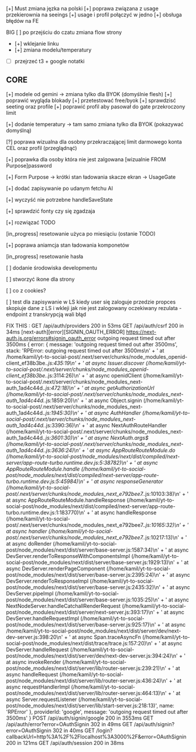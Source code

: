 [+] Must zmiana jęzka na polski
[+] poprawa związana z usage przekierownia na seeings
[+] usage i profil połączyć w jedno
[+] obsługa błędów na FE

BIG
[ ] po przejściu do czatu zmiana flow strony

- [+] wklejanie linku
- [+] zmiana modelu/temperatury
- [ ] przejrzeć t3 + google notatki

## CORE

[+] modele od gemini -> zmiana tylko dla BYOK (domyślnie flesh)
[+] poprawić wygląda blokady
[+] przetestować free/byok
[+] sprawdzisć seeting oraz profile
[+] poprawić profil aby pasował do gate przekroczony limit

[+] dodanie temperatury -> tam samo zmiana tylko dla BYOK (pokazywać domyślną)

[?] poprawa wizualna dla osobny przekraczającej limit darmowego konta CEL oraz profil (przeglądnąć)

[+] poprawka dla osoby która nie jest zalgowana [wizualnie FROM Purpose]password

[+] Form Purpose -> krótki stan ładowania skacze ekran -> UsageGate

[+] dodać zapisywanie po udanym fetchu AI

[+] wyczyść nie potrzebne handleSaveState

[+] sprawdzić fonty czy się zgadzaja

[+] rozwiązać TODO

[in_progress] resetowanie użyca po miesiąciu (ostanie TODO)

[+] poprawa aniamcja stan ładowania komponetów

[in_progress] resetowanie hasła 

[ ] dodanie środowiska developmentu

[ ] stworzyć ikone dla strony

[ ] co z cookies?

[ ] test dla zapisywanie w LS kiedy user się zaloguje przedzie propces skopiuje dane z LS i wkleji jak nie jest zalogowany oczekiwany rezulata - endpoint z transkrypcją wali błąd


FIX THIS :
 GET /api/auth/providers 200 in 53ms
 GET /api/auth/csrf 200 in 34ms
[next-auth][error][SIGNIN_OAUTH_ERROR] 
https://next-auth.js.org/errors#signin_oauth_error outgoing request timed out after 3500ms {
  error: {
    message: 'outgoing request timed out after 3500ms',
    stack: 'RPError: outgoing request timed out after 3500ms\n' +
      '    at /home/kamil/yt-to-social-post/.next/server/chunks/node_modules_openid-client_ef38b3be._.js:435:19\n' +
      '    at async Issuer.discover (/home/kamil/yt-to-social-post/.next/server/chunks/node_modules_openid-client_ef38b3be._.js:3114:26)\n' +
      '    at async openidClient (/home/kamil/yt-to-social-post/.next/server/chunks/node_modules_next-auth_1ad4c44d._.js:472:18)\n' +
      '    at async getAuthorizationUrl (/home/kamil/yt-to-social-post/.next/server/chunks/node_modules_next-auth_1ad4c44d._.js:1859:20)\n' +
      '    at async Object.signin (/home/kamil/yt-to-social-post/.next/server/chunks/node_modules_next-auth_1ad4c44d._.js:1945:30)\n' +
      '    at async AuthHandler (/home/kamil/yt-to-social-post/.next/server/chunks/node_modules_next-auth_1ad4c44d._.js:3390:36)\n' +
      '    at async NextAuthRouteHandler (/home/kamil/yt-to-social-post/.next/server/chunks/node_modules_next-auth_1ad4c44d._.js:3601:30)\n' +
      '    at async NextAuth._args$ (/home/kamil/yt-to-social-post/.next/server/chunks/node_modules_next-auth_1ad4c44d._.js:3636:24)\n' +
      '    at async AppRouteRouteModule.do (/home/kamil/yt-to-social-post/node_modules/next/dist/compiled/next-server/app-route-turbo.runtime.dev.js:5:38782)\n' +
      '    at async AppRouteRouteModule.handle (/home/kamil/yt-to-social-post/node_modules/next/dist/compiled/next-server/app-route-turbo.runtime.dev.js:5:45984)\n' +
      '    at async responseGenerator (/home/kamil/yt-to-social-post/.next/server/chunks/node_modules_next_e792bee7._.js:10103:38)\n' +
      '    at async AppRouteRouteModule.handleResponse (/home/kamil/yt-to-social-post/node_modules/next/dist/compiled/next-server/app-route-turbo.runtime.dev.js:1:183770)\n' +
      '    at async handleResponse (/home/kamil/yt-to-social-post/.next/server/chunks/node_modules_next_e792bee7._.js:10165:32)\n' +
      '    at async handler (/home/kamil/yt-to-social-post/.next/server/chunks/node_modules_next_e792bee7._.js:10217:13)\n' +
      '    at async doRender (/home/kamil/yt-to-social-post/node_modules/next/dist/server/base-server.js:1587:34)\n' +
      '    at async DevServer.renderToResponseWithComponentsImpl (/home/kamil/yt-to-social-post/node_modules/next/dist/server/base-server.js:1929:13)\n' +
      '    at async DevServer.renderPageComponent (/home/kamil/yt-to-social-post/node_modules/next/dist/server/base-server.js:2395:24)\n' +
      '    at async DevServer.renderToResponseImpl (/home/kamil/yt-to-social-post/node_modules/next/dist/server/base-server.js:2435:32)\n' +
      '    at async DevServer.pipeImpl (/home/kamil/yt-to-social-post/node_modules/next/dist/server/base-server.js:1035:25)\n' +
      '    at async NextNodeServer.handleCatchallRenderRequest (/home/kamil/yt-to-social-post/node_modules/next/dist/server/next-server.js:393:17)\n' +
      '    at async DevServer.handleRequestImpl (/home/kamil/yt-to-social-post/node_modules/next/dist/server/base-server.js:925:17)\n' +
      '    at async /home/kamil/yt-to-social-post/node_modules/next/dist/server/dev/next-dev-server.js:398:20\n' +
      '    at async Span.traceAsyncFn (/home/kamil/yt-to-social-post/node_modules/next/dist/trace/trace.js:157:20)\n' +
      '    at async DevServer.handleRequest (/home/kamil/yt-to-social-post/node_modules/next/dist/server/dev/next-dev-server.js:394:24)\n' +
      '    at async invokeRender (/home/kamil/yt-to-social-post/node_modules/next/dist/server/lib/router-server.js:239:21)\n' +
      '    at async handleRequest (/home/kamil/yt-to-social-post/node_modules/next/dist/server/lib/router-server.js:436:24)\n' +
      '    at async requestHandlerImpl (/home/kamil/yt-to-social-post/node_modules/next/dist/server/lib/router-server.js:464:13)\n' +
      '    at async Server.requestListener (/home/kamil/yt-to-social-post/node_modules/next/dist/server/lib/start-server.js:218:13)',
    name: 'RPError'
  },
  providerId: 'google',
  message: 'outgoing request timed out after 3500ms'
}
 POST /api/auth/signin/google 200 in 3553ms
 GET /api/auth/error?error=OAuthSignin 302 in 49ms
 GET /api/auth/signin?error=OAuthSignin 302 in 40ms
 GET /login?callbackUrl=http%3A%2F%2Flocalhost%3A3000%2F&error=OAuthSignin 200 in 121ms
 GET /api/auth/session 200 in 38ms
